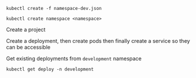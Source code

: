 

    kubectl create -f namespace-dev.json

    kubectl create namespace <namespace>

Create a project

Create a deployment, then create pods then finally create a service so they can be accessible

Get existing deployments from `development` namespace

    kubectl get deploy -n development

